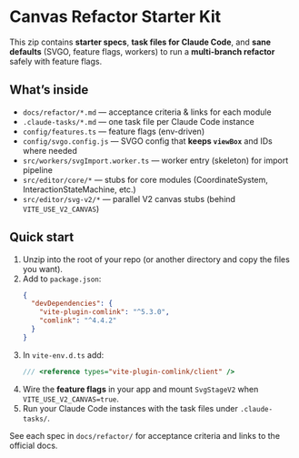 # Canvas Refactor Starter Kit

This zip contains **starter specs**, **task files for Claude Code**, and **sane defaults** (SVGO, feature flags, workers)
to run a **multi-branch refactor** safely with feature flags.

## What’s inside

- `docs/refactor/*.md` — acceptance criteria & links for each module
- `.claude-tasks/*.md` — one task file per Claude Code instance
- `config/features.ts` — feature flags (env-driven)
- `config/svgo.config.js` — SVGO config that **keeps `viewBox`** and IDs where needed
- `src/workers/svgImport.worker.ts` — worker entry (skeleton) for import pipeline
- `src/editor/core/*` — stubs for core modules (CoordinateSystem, InteractionStateMachine, etc.)
- `src/editor/svg-v2/*` — parallel V2 canvas stubs (behind `VITE_USE_V2_CANVAS`)

## Quick start

1. Unzip into the root of your repo (or another directory and copy the files you want).
2. Add to `package.json`:
   ```json
   {
     "devDependencies": {
       "vite-plugin-comlink": "^5.3.0",
       "comlink": "^4.4.2"
     }
   }
   ```
3. In `vite-env.d.ts` add:
   ```ts
   /// <reference types="vite-plugin-comlink/client" />
   ```
4. Wire the **feature flags** in your app and mount `SvgStageV2` when `VITE_USE_V2_CANVAS=true`.
5. Run your Claude Code instances with the task files under `.claude-tasks/`.

See each spec in `docs/refactor/` for acceptance criteria and links to the official docs.

